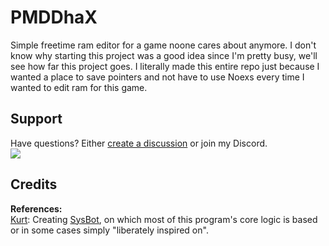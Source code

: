 # PMDDhaX
Simple freetime ram editor for a game noone cares about anymore. I don't know why starting this project was a good idea since I'm pretty busy, we'll see how far this project goes. 
I literally made this entire repo just because I wanted a place to save pointers and not have to use Noexs every time I wanted to edit ram for this game.

## Support
Have questions? Either [create a discussion](https://github.com/Glazelf/PMDDhaX/discussions) or join my Discord.  
<a href="https://discord.gg/2gkybyu"><img src="https://canary.discordapp.com/api/guilds/549214833858576395/widget.png?style=banner2"></a>

## Credits
**References:**  
[Kurt](https://github.com/kwsch): Creating [SysBot](https://github.com/kwsch/SysBot.NET), on which most of this program's core logic is based or in some cases simply "liberately inspired on".
